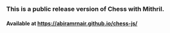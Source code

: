### This is a public release version of Chess with Mithril.

#### Available at https://abiramrnair.github.io/chess-js/
